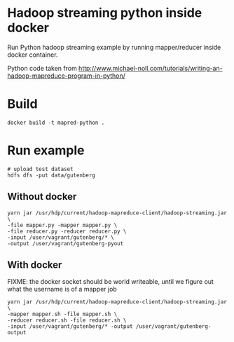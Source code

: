 # Hadoop streaming python inside docker

Run Python hadoop streaming example by running mapper/reducer inside docker container.

Python code taken from http://www.michael-noll.com/tutorials/writing-an-hadoop-mapreduce-program-in-python/

# Build

```
docker build -t mapred-python .
```

# Run example

```
# upload test dataset
hdfs dfs -put data/gutenberg
```

## Without docker

```
yarn jar /usr/hdp/current/hadoop-mapreduce-client/hadoop-streaming.jar \
-file mapper.py -mapper mapper.py \
-file reducer.py -reducer reducer.py \
-input /user/vagrant/gutenberg/* \
-output /user/vagrant/gutenberg-pyout
```

## With docker


FIXME: the docker socket should be world writeable, until we figure out what the username is of a mapper job

```
yarn jar /usr/hdp/current/hadoop-mapreduce-client/hadoop-streaming.jar \
-mapper mapper.sh -file mapper.sh \
-reducer reducer.sh -file reducer.sh \
-input /user/vagrant/gutenberg/* -output /user/vagrant/gutenberg-output

```

